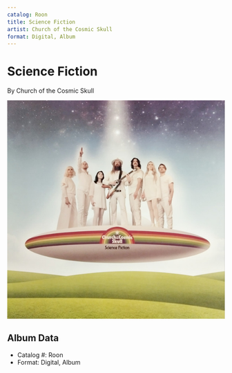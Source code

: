 ```yaml
---
catalog: Roon
title: Science Fiction
artist: Church of the Cosmic Skull
format: Digital, Album
---
```


# Science Fiction

By Church of the Cosmic Skull

![](../../assets/albumcovers/Church_of_the_Cosmic_Skull-Science_Fiction.png)

## Album Data

- Catalog #: Roon
- Format: Digital, Album

